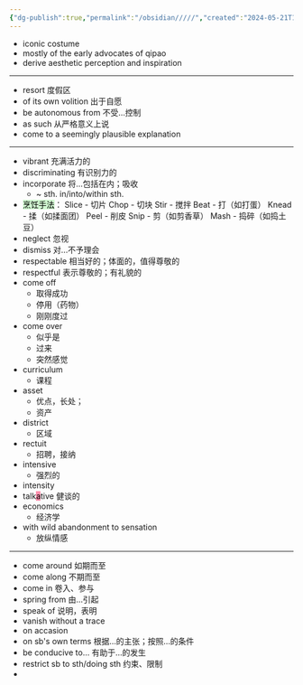 ```yaml
---
{"dg-publish":true,"permalink":"/obsidian/////","created":"2024-05-21T15:06:40.029+08:00","updated":"2024-09-08T15:25:05.542+08:00"}
---
```



- iconic costume
- mostly of the early advocates of qipao
- derive aesthetic perception and inspiration
---
- resort  度假区
- of its own volition  出于自愿
- be autonomous from 不受…控制
- as such 从严格意义上说
- come to a seemingly plausible explanation
---
- vibrant 充满活力的
- discriminating  有识别力的
- incorporate  将…包括在内；吸收
	- ~ sth. in/into/within sth.
- <mark style="background: #BBFABBA6;">烹饪手法</mark>：
	Slice - 切片
	Chop - 切块
	Stir - 搅拌
	Beat - 打（如打蛋）
	Knead - 揉（如揉面团）
	Peel - 削皮
	Snip - 剪（如剪香草）
	Mash - 捣碎（如捣土豆）
- neglect  忽视
- dismiss 对…不予理会
- respectable 相当好的；体面的，值得尊敬的
- respectful  表示尊敬的；有礼貌的
- come off
	- 取得成功
	- 停用（药物）
	- 刚刚度过
- come over
	- 似乎是
	- 过来
	- 突然感觉
- curriculum
	- 课程
- asset
	- 优点，长处；
	- 资产
- district
	- 区域
- rectuit
	- 招聘，接纳
- intensive
	- 强烈的
- intensity
- talk<mark style="background: #FF5582A6;">a</mark>tive
	健谈的
- economics
	- 经济学
- with wild abandonment to sensation
	- 放纵情感
---
- come around 如期而至
- come along 不期而至
- come in 卷入、参与
- spring from 由…引起
- speak of 说明，表明
- vanish without a trace 
- on accasion
- on sb's own terms 根据…的主张；按照…的条件
- be conducive to… 有助于…的发生
- restrict sb to sth/doing sth 约束、限制
- 